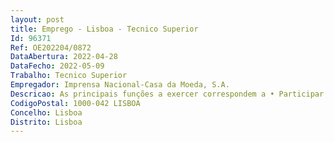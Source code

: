 ```yaml
--- 
layout: post
title: Emprego - Lisboa - Tecnico Superior
Id: 96371
Ref: OE202204/0872
DataAbertura: 2022-04-28
DataFecho: 2022-05-09
Trabalho: Tecnico Superior
Empregador: Imprensa Nacional-Casa da Moeda, S.A.
Descricao: As principais funções a exercer correspondem a •	Participar em atividades de I&D na área de visão por computador e processamento de imagem  •	Colaborar com a indústria e a academia para aplicar os resultados das atividades de I&D e desenvolver novas tecnologias, produtos ou processos •	Articular as diferentes partes interessadas, procedendo também à vigilância tecnológica sobre os resultados obtidos e fornecendo recomendações futuras  •	Elaborar relatórios técnico científicos periódicos em inglês sobre desenvolvimentos relevantes do trabalho •	Participar na divulgação e promoção dos resultados alcançados •	Elaborar ou auxiliar na elaboração de novas propostas de I&D a programas de financiamento público.
CodigoPostal: 1000-042 LISBOA
Concelho: Lisboa
Distrito: Lisboa
--- 
```


